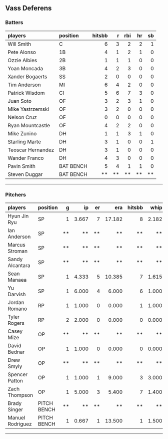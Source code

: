 ## Vass Deferens

### Batters

 
|players           |position  | hitsbb|  r| rbi| hr| sb| 
|:-----------------|:---------|------:|--:|---:|--:|--:| 
|Will Smith        |C         |      6|  3|   2|  2|  1| 
|Pete Alonso       |1B        |      4|  1|   2|  1|  0| 
|Ozzie Albies      |2B        |      1|  1|   1|  0|  0| 
|Yoan Moncada      |3B        |      4|  2|   3|  0|  0| 
|Xander Bogaerts   |SS        |      2|  0|   0|  0|  0| 
|Tim Anderson      |MI        |      6|  4|   2|  0|  0| 
|Patrick Wisdom    |CI        |      5|  6|   7|  3|  0| 
|Juan Soto         |OF        |      3|  2|   3|  1|  0| 
|Mike Yastrzemski  |OF        |      3|  2|   0|  0|  0| 
|Nelson Cruz       |OF        |      0|  0|   0|  0|  0| 
|Ryan Mountcastle  |OF        |      4|  2|   2|  0|  0| 
|Mike Zunino       |DH        |      1|  1|   3|  1|  0| 
|Starling Marte    |DH        |      3|  1|   0|  0|  1| 
|Teoscar Hernandez |DH        |      3|  1|   0|  0|  0| 
|Wander Franco     |DH        |      4|  3|   0|  0|  0| 
|Pavin Smith       |BAT BENCH |      5|  4|   1|  1|  0| 
|Steven Duggar     |BAT BENCH |     **| **|  **| **| **| 


* * *

### Pitchers

 
|players          |position    |  g|    ip| er|    era| hitsbb|  whip| so|  w| sv| 
|:----------------|:-----------|--:|-----:|--:|------:|------:|-----:|--:|--:|--:| 
|Hyun Jin Ryu     |SP          |  1| 3.667|  7| 17.182|      8| 2.182|  4|  0|  0| 
|Ian Anderson     |SP          | **|    **| **|     **|     **|    **| **| **| **| 
|Marcus Stroman   |SP          | **|    **| **|     **|     **|    **| **| **| **| 
|Sandy Alcantara  |SP          | **|    **| **|     **|     **|    **| **| **| **| 
|Sean Manaea      |SP          |  1| 4.333|  5| 10.385|      7| 1.615|  5|  0|  0| 
|Yu Darvish       |SP          |  1| 6.000|  4|  6.000|      6| 1.000|  6|  0|  0| 
|Jordan Romano    |RP          |  1| 1.000|  0|  0.000|      1| 1.000|  0|  0|  1| 
|Tyler Rogers     |RP          |  2| 2.000|  0|  0.000|      0| 0.000|  2|  0|  1| 
|Casey Mize       |OP          | **|    **| **|     **|     **|    **| **| **| **| 
|David Bednar     |OP          |  1| 1.000|  0|  0.000|      0| 0.000|  1|  0|  0| 
|Drew Smyly       |OP          | **|    **| **|     **|     **|    **| **| **| **| 
|Spencer Patton   |OP          |  1| 1.000|  1|  9.000|      3| 3.000|  1|  0|  0| 
|Zach Thompson    |OP          |  1| 5.000|  3|  5.400|      7| 1.400|  1|  0|  0| 
|Brady Singer     |PITCH BENCH | **|    **| **|     **|     **|    **| **| **| **| 
|Manuel Rodriguez |PITCH BENCH |  1| 0.667|  1| 13.500|      1| 1.500|  0|  0|  0| 


* * *


